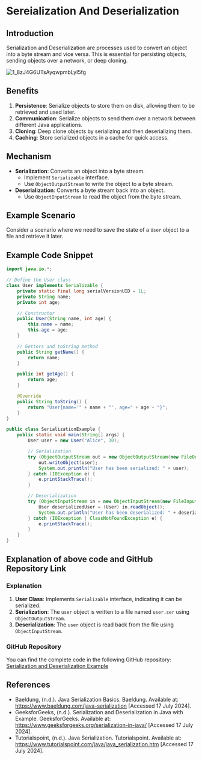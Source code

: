 # Sereialization And Deserialization

##  Introduction

Serialization and Deserialization are processes used to convert an object into a byte
stream and vice versa. This is essential for persisting objects, sending objects over a
network, or deep cloning.

![1_8zJ4G6UTsAyqwpmbLyI5fg](https://github.com/user-attachments/assets/db68e93c-5051-4f81-a525-47d5ed0ac59c)

## Benefits
1. **Persistence**: Serialize objects to store them on disk, allowing them to be retrieved and used later.
2. **Communication**: Serialize objects to send them over a network between different Java applications.
3. **Cloning**: Deep clone objects by serializing and then deserializing them.
4. **Caching**: Store serialized objects in a cache for quick access.

## Mechanism
- **Serialization**: Converts an object into a byte stream.
  - Implement `Serializable` interface.
  - Use `ObjectOutputStream` to write the object to a byte stream.
- **Deserialization**: Converts a byte stream back into an object.
  - Use `ObjectInputStream` to read the object from the byte stream.

## Example Scenario
Consider a scenario where we need to save the state of a `User` object to a file and retrieve it later.

## Example Code Snippet

```java
import java.io.*;

// Define the User class
class User implements Serializable {
    private static final long serialVersionUID = 1L;
    private String name;
    private int age;

    // Constructor
    public User(String name, int age) {
        this.name = name;
        this.age = age;
    }

    // Getters and toString method
    public String getName() {
        return name;
    }

    public int getAge() {
        return age;
    }

    @Override
    public String toString() {
        return "User{name='" + name + "', age=" + age + "}";
    }
}

public class SerializationExample {
    public static void main(String[] args) {
        User user = new User("Alice", 30);

        // Serialization
        try (ObjectOutputStream out = new ObjectOutputStream(new FileOutputStream("user.ser"))) {
            out.writeObject(user);
            System.out.println("User has been serialized: " + user);
        } catch (IOException e) {
            e.printStackTrace();
        }

        // Deserialization
        try (ObjectInputStream in = new ObjectInputStream(new FileInputStream("user.ser"))) {
            User deserializedUser = (User) in.readObject();
            System.out.println("User has been deserialized: " + deserializedUser);
        } catch (IOException | ClassNotFoundException e) {
            e.printStackTrace();
        }
    }
}
```

##  Explanation of above code  and GitHub Repository Link


### Explanation
1. **User Class**: Implements `Serializable` interface, indicating it can be serialized.
2. **Serialization**: The `user` object is written to a file named `user.ser` using `ObjectOutputStream`.
3. **Deserialization**: The `user` object is read back from the file using `ObjectInputStream`.

### GitHub Repository
You can find the complete code  in the following GitHub repository:
[Serialization and Deserialization Example](https://github.com/pavithraniperera/Serialization-and-Deserialization)

## References
- Baeldung, (n.d.). Java Serialization Basics. Baeldung. Available at: <https://www.baeldung.com/java-serialization> [Accessed 17 July 2024].
- GeeksforGeeks, (n.d.). Serialization and Deserialization in Java with Example. GeeksforGeeks. Available at: <https://www.geeksforgeeks.org/serialization-in-java/> [Accessed 17 July 2024].
- Tutorialspoint, (n.d.). Java Serialization. Tutorialspoint. Available at: <https://www.tutorialspoint.com/java/java_serialization.htm> [Accessed 17 July 2024].


